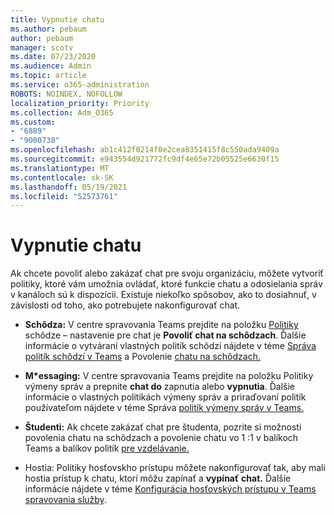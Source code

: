 ```yaml
---
title: Vypnutie chatu
ms.author: pebaum
author: pebaum
manager: scotv
ms.date: 07/23/2020
ms.audience: Admin
ms.topic: article
ms.service: o365-administration
ROBOTS: NOINDEX, NOFOLLOW
localization_priority: Priority
ms.collection: Adm_O365
ms.custom:
- "6889"
- "9000738"
ms.openlocfilehash: ab1c412f0214f0e2cea8351415f8c550ada9409a
ms.sourcegitcommit: e943554d921772fc9df4e65e72b05525e6630f15
ms.translationtype: MT
ms.contentlocale: sk-SK
ms.lasthandoff: 05/19/2021
ms.locfileid: "52573761"
---
```

# <a name="disable-chat"></a>Vypnutie chatu

Ak chcete povoliť alebo zakázať chat pre svoju organizáciu, môžete vytvoriť politiky, ktoré vám umožnia ovládať, ktoré funkcie chatu a odosielania správ v kanáloch sú k dispozícii. Existuje niekoľko spôsobov, ako to dosiahnuť, v závislosti od toho, ako potrebujete nakonfigurovať chat.

- **Schôdza:** V centre spravovania Teams prejdite na položku [Politiky](https://admin.teams.microsoft.com/) schôdze – nastavenie pre chat je **Povoliť chat na schôdzach**. Ďalšie informácie o vytváraní vlastných politík schôdzí nájdete v téme [Správa politík schôdzí v Teams](/microsoftteams/meeting-policies-in-teams) a Povolenie [chatu na schôdzach.](/microsoftteams/meeting-policies-in-teams#allow-chat-in-meetings)

- **M*essaging:** V centre spravovania Teams prejdite [](https://admin.teams.microsoft.com/)na položku Politiky výmeny správ a prepnite **chat do** zapnutia alebo **vypnutia**. Ďalšie informácie o vlastných politikách výmeny správ a priraďovaní politík používateľom nájdete v téme Správa [politík výmeny správ v Teams.](/microsoftteams/messaging-policies-in-teams)

- **Študenti:** Ak chcete zakázať chat pre študenta, pozrite si možnosti povolenia chatu na schôdzach a povolenie chatu vo 1 :1 v balíkoch Teams a balíkov politík [pre vzdelávanie.](/microsoftteams/policy-packages-edu)

- Hostia: Politiky hosťovskho prístupu môžete nakonfigurovať tak, aby mali hostia prístup k chatu, ktorí môžu zapínať a **vypínať** **chat.** Ďalšie informácie nájdete v téme [Konfigurácia hosťovských prístupu v Teams spravovania služby](/microsoftteams/set-up-guests#configure-guest-access-in-the-teams-admin-center).




